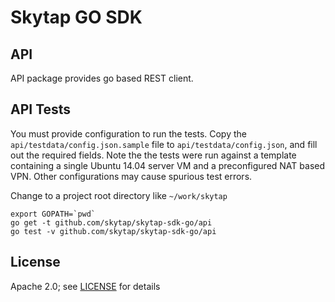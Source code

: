 # Skytap GO SDK
## API

API package provides go based REST client.

## API Tests
You must provide configuration to run the tests. Copy the `api/testdata/config.json.sample` file to `api/testdata/config.json`, and fill out the required fields. Note the the tests were run against a template containing a single Ubuntu 14.04 server VM and a preconfigured NAT based VPN. Other configurations may cause spurious test errors.

Change to a project root directory like `~/work/skytap`

    export GOPATH=`pwd`
    go get -t github.com/skytap/skytap-sdk-go/api
    go test -v github.com/skytap/skytap-sdk-go/api

## License
Apache 2.0; see [LICENSE](LICENSE) for details
